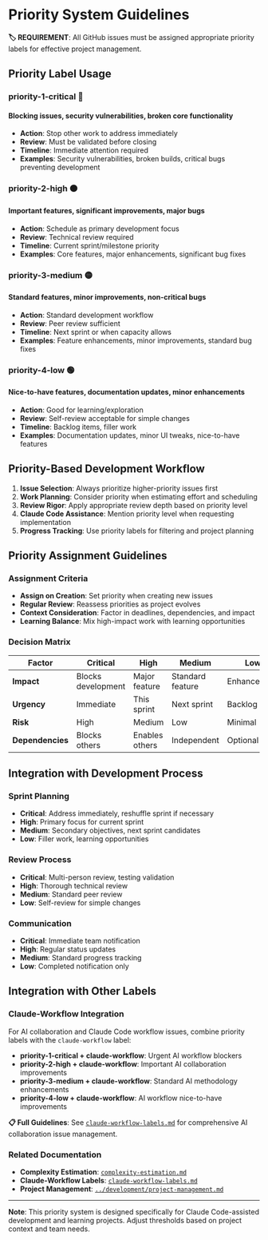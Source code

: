 # Priority System Guidelines

**🏷️ REQUIREMENT**: All GitHub issues must be assigned appropriate priority labels for effective project management.

## Priority Label Usage

### priority-1-critical 🔴

#### Blocking issues, security vulnerabilities, broken core functionality

- **Action**: Stop other work to address immediately
- **Review**: Must be validated before closing
- **Timeline**: Immediate attention required
- **Examples**: Security vulnerabilities, broken builds, critical bugs preventing development

### priority-2-high 🟠

#### Important features, significant improvements, major bugs

- **Action**: Schedule as primary development focus
- **Review**: Technical review required
- **Timeline**: Current sprint/milestone priority
- **Examples**: Core features, major enhancements, significant bug fixes

### priority-3-medium 🟡

#### Standard features, minor improvements, non-critical bugs

- **Action**: Standard development workflow
- **Review**: Peer review sufficient
- **Timeline**: Next sprint or when capacity allows
- **Examples**: Feature enhancements, minor improvements, standard bug fixes

### priority-4-low 🟢

#### Nice-to-have features, documentation updates, minor enhancements

- **Action**: Good for learning/exploration
- **Review**: Self-review acceptable for simple changes
- **Timeline**: Backlog items, filler work
- **Examples**: Documentation updates, minor UI tweaks, nice-to-have features

## Priority-Based Development Workflow

1. **Issue Selection**: Always prioritize higher-priority issues first
2. **Work Planning**: Consider priority when estimating effort and scheduling
3. **Review Rigor**: Apply appropriate review depth based on priority level
4. **Claude Code Assistance**: Mention priority level when requesting implementation
5. **Progress Tracking**: Use priority labels for filtering and project planning

## Priority Assignment Guidelines

### Assignment Criteria

- **Assign on Creation**: Set priority when creating new issues
- **Regular Review**: Reassess priorities as project evolves
- **Context Consideration**: Factor in deadlines, dependencies, and impact
- **Learning Balance**: Mix high-impact work with learning opportunities

### Decision Matrix

| Factor           | Critical           | High           | Medium           | Low         |
| ---------------- | ------------------ | -------------- | ---------------- | ----------- |
| **Impact**       | Blocks development | Major feature  | Standard feature | Enhancement |
| **Urgency**      | Immediate          | This sprint    | Next sprint      | Backlog     |
| **Risk**         | High               | Medium         | Low              | Minimal     |
| **Dependencies** | Blocks others      | Enables others | Independent      | Optional    |

## Integration with Development Process

### Sprint Planning

- **Critical**: Address immediately, reshuffle sprint if necessary
- **High**: Primary focus for current sprint
- **Medium**: Secondary objectives, next sprint candidates
- **Low**: Filler work, learning opportunities

### Review Process

- **Critical**: Multi-person review, testing validation
- **High**: Thorough technical review
- **Medium**: Standard peer review
- **Low**: Self-review for simple changes

### Communication

- **Critical**: Immediate team notification
- **High**: Regular status updates
- **Medium**: Standard progress tracking
- **Low**: Completed notification only

## Integration with Other Labels

### Claude-Workflow Integration

For AI collaboration and Claude Code workflow issues, combine priority labels with the `claude-workflow` label:

- **priority-1-critical + claude-workflow**: Urgent AI workflow blockers
- **priority-2-high + claude-workflow**: Important AI collaboration improvements
- **priority-3-medium + claude-workflow**: Standard AI methodology enhancements
- **priority-4-low + claude-workflow**: AI workflow nice-to-have improvements

**📋 Full Guidelines**: See [`claude-workflow-labels.md`](claude-workflow-labels.md) for comprehensive AI collaboration
issue management.

### Related Documentation

- **Complexity Estimation**: [`complexity-estimation.md`](complexity-estimation.md)
- **Claude-Workflow Labels**: [`claude-workflow-labels.md`](claude-workflow-labels.md)
- **Project Management**: [`../development/project-management.md`](../development/project-management.md)

---

**Note**: This priority system is designed specifically for Claude Code-assisted development and learning
projects. Adjust thresholds based on project context and team needs.
